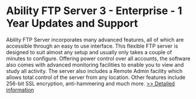 # Ability FTP Server 3 - Enterprise - 1 Year Updates and Support
Ability FTP Server incorporates many advanced features, all of which are accessible through an easy to use interface. This flexible FTP server is designed to suit almost any setup and usually only takes a couple of minutes to configure. Offering power control over all accounts, the software also comes with advanced monitoring facilities to enable you to view and study all activity. The server also includes a Remote Admin facility which allows total control of the server from any location. Other features include 256-bit SSL encryption, anti-hammering and much more.
[>> Detailed information](https://secure.shareit.com/shareit/product.html?productid=300906725&affiliateid=200057808)